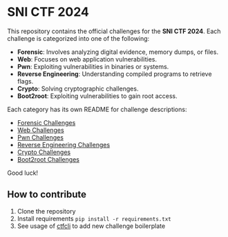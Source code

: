 # SNI CTF 2024

This repository contains the official challenges for the **SNI CTF 2024**. Each challenge is categorized into one of the following:

- **Forensic**: Involves analyzing digital evidence, memory dumps, or files.
- **Web**: Focuses on web application vulnerabilities.
- **Pwn**: Exploiting vulnerabilities in binaries or systems.
- **Reverse Engineering**: Understanding compiled programs to retrieve flags.
- **Crypto**: Solving cryptographic challenges.
- **Boot2root**: Exploiting vulnerabilities to gain root access.

Each category has its own README for challenge descriptions:

- [Forensic Challenges](Forensic)
- [Web Challenges](Web)
- [Pwn Challenges](Pwn)
- [Reverse Engineering Challenges](Rev)
- [Crypto Challenges](Crypto)
- [Boot2root Challenges](Boot2root)

Good luck!

## How to contribute
1. Clone the repository
2. Install requirements `pip install -r requirements.txt`
3. See usage of [ctfcli](https://github.com/CTFd/ctfcli) to add new challenge boilerplate
